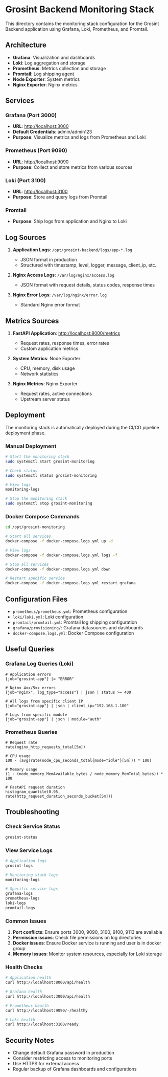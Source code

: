 # Grosint Backend Monitoring Stack

This directory contains the monitoring stack configuration for the Grosint Backend application using Grafana, Loki, Prometheus, and Promtail.

## Architecture

- **Grafana**: Visualization and dashboards
- **Loki**: Log aggregation and storage
- **Prometheus**: Metrics collection and storage
- **Promtail**: Log shipping agent
- **Node Exporter**: System metrics
- **Nginx Exporter**: Nginx metrics

## Services

### Grafana (Port 3000)

- **URL**: <http://localhost:3000>
- **Default Credentials**: admin/admin123
- **Purpose**: Visualize metrics and logs from Prometheus and Loki

### Prometheus (Port 9090)

- **URL**: <http://localhost:9090>
- **Purpose**: Collect and store metrics from various sources

### Loki (Port 3100)

- **URL**: <http://localhost:3100>
- **Purpose**: Store and query logs from Promtail

### Promtail

- **Purpose**: Ship logs from application and Nginx to Loki

## Log Sources

1. **Application Logs**: `/opt/grosint-backend/logs/app-*.log`
   - JSON format in production
   - Structured with timestamp, level, logger, message, client_ip, etc.

2. **Nginx Access Logs**: `/var/log/nginx/access.log`
   - JSON format with request details, status codes, response times

3. **Nginx Error Logs**: `/var/log/nginx/error.log`
   - Standard Nginx error format

## Metrics Sources

1. **FastAPI Application**: <http://localhost:8000/metrics>
   - Request rates, response times, error rates
   - Custom application metrics

2. **System Metrics**: Node Exporter
   - CPU, memory, disk usage
   - Network statistics

3. **Nginx Metrics**: Nginx Exporter
   - Request rates, active connections
   - Upstream server status

## Deployment

The monitoring stack is automatically deployed during the CI/CD pipeline deployment phase.

### Manual Deployment

```bash
# Start the monitoring stack
sudo systemctl start grosint-monitoring

# Check status
sudo systemctl status grosint-monitoring

# View logs
monitoring-logs

# Stop the monitoring stack
sudo systemctl stop grosint-monitoring
```

### Docker Compose Commands

```bash
cd /opt/grosint-monitoring

# Start all services
docker-compose -f docker-compose.logs.yml up -d

# View logs
docker-compose -f docker-compose.logs.yml logs -f

# Stop all services
docker-compose -f docker-compose.logs.yml down

# Restart specific service
docker-compose -f docker-compose.logs.yml restart grafana
```

## Configuration Files

- `prometheus/prometheus.yml`: Prometheus configuration
- `loki/loki.yml`: Loki configuration
- `promtail/promtail.yml`: Promtail log shipping configuration
- `grafana/provisioning/`: Grafana datasources and dashboards
- `docker-compose.logs.yml`: Docker Compose configuration

## Useful Queries

### Grafana Log Queries (Loki)

```logql
# Application errors
{job="grosint-app"} |= "ERROR"

# Nginx 4xx/5xx errors
{job="nginx", log_type="access"} | json | status >= 400

# All logs from specific client IP
{job="grosint-app"} | json | client_ip="192.168.1.100"

# Logs from specific module
{job="grosint-app"} | json | module="auth"
```

### Prometheus Queries

```promql
# Request rate
rate(nginx_http_requests_total[5m])

# CPU usage
100 - (avg(rate(node_cpu_seconds_total{mode="idle"}[5m])) * 100)

# Memory usage
(1 - (node_memory_MemAvailable_bytes / node_memory_MemTotal_bytes)) * 100

# FastAPI request duration
histogram_quantile(0.95, rate(http_request_duration_seconds_bucket[5m]))
```

## Troubleshooting

### Check Service Status

```bash
grosint-status
```

### View Service Logs

```bash
# Application logs
grosint-logs

# Monitoring stack logs
monitoring-logs

# Specific service logs
grafana-logs
prometheus-logs
loki-logs
promtail-logs
```

### Common Issues

1. **Port conflicts**: Ensure ports 3000, 9090, 3100, 9100, 9113 are available
2. **Permission issues**: Check file permissions on log directories
3. **Docker issues**: Ensure Docker service is running and user is in docker group
4. **Memory issues**: Monitor system resources, especially for Loki storage

### Health Checks

```bash
# Application health
curl http://localhost:8000/api/health

# Grafana health
curl http://localhost:3000/api/health

# Prometheus health
curl http://localhost:9090/-/healthy

# Loki health
curl http://localhost:3100/ready
```

## Security Notes

- Change default Grafana password in production
- Consider restricting access to monitoring ports
- Use HTTPS for external access
- Regular backup of Grafana dashboards and configurations
